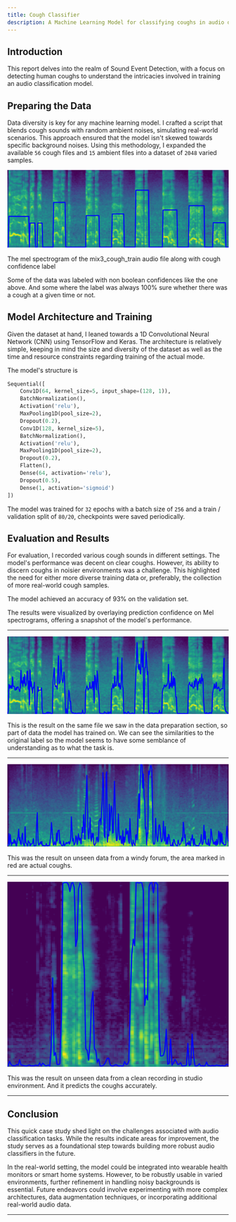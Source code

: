 ```yaml
---
title: Cough Classifier
description: A Machine Learning Model for classifying coughs in audio data.
---
```


<style>
math {
  display: inline-block;
  color: white;
}
</style>

## Introduction

This report delves into the realm of Sound Event Detection, with a focus on detecting human coughs to understand the intricacies involved in training an audio classification model.

## Preparing the Data

Data diversity is key for any machine learning model. I crafted a script that blends cough sounds with random ambient noises, simulating real-world scenarios. This approach ensured that the model isn't skewed towards specific background noises. Using this methodology, I expanded the available `56` cough files and `15` ambient files into a dataset of `2048` varied samples.

![Mel Spectrogram of Combined Data](./mix3_cough_train_overlay.png)

The mel spectrogram of the mix3_cough_train audio file along with cough confidence label

Some of the data was labeled with non boolean confidences like the one above. And some where the label was always 100% sure whether there was a cough at a given time or not.

## Model Architecture and Training

Given the dataset at hand, I leaned towards a 1D Convolutional Neural Network (CNN) using TensorFlow and Keras. The architecture is relatively simple, keeping in mind the size and diversity of the dataset as well as the time and resource constraints regarding training of the actual mode.

The model's structure is

```python
Sequential([
    Conv1D(64, kernel_size=5, input_shape=(128, 1)),
    BatchNormalization(),
    Activation('relu'),
    MaxPooling1D(pool_size=2),
    Dropout(0.2),
    Conv1D(128, kernel_size=5),
    BatchNormalization(),
    Activation('relu'),
    MaxPooling1D(pool_size=2),
    Dropout(0.2),
    Flatten(),
    Dense(64, activation='relu'),
    Dropout(0.5),
    Dense(1, activation='sigmoid')
])
```

The model was trained for `32` epochs with a batch size of `256` and a train / validation split of `80/20`, checkpoints were saved periodically.

## Evaluation and Results

For evaluation, I recorded various cough sounds in different settings. The model's performance was decent on clear coughs. However, its ability to discern coughs in noisier environments was a challenge. This highlighted the need for either more diverse training data or, preferably, the collection of more real-world cough samples.

The model achieved an accuracy of 93% on the validation set.

The results were visualized by overlaying prediction confidence on Mel spectrograms, offering a snapshot of the model's performance.

---

![Model Predictions on Mel Spectrogram for Train Data](./cough_3_pred_overlay_trained_cnn_model_20230920_020542_epoch32.png)

This is the result on the same file we saw in the data preparation section, so part of data the model has trained on. We can see the similarities to the original label so the model seems to have some semblance of understanding as to what the task is.

---

![Model Predictions on Mel Spectrogram Tori](./tori_pred_overlay_trained_cnn_model_20230920_020542_epoch32.png)

This was the result on unseen data from a windy forum, the area marked in red are actual coughs.

---

![Model Predictions on Mel Spectrogram Studio](./joel_studio_pred_overlay_trained_cnn_model_20230920_020542_epoch32.png)

This was the result on unseen data from a clean recording in studio environment. And it predicts the coughs accurately.

---

## Conclusion

This quick case study shed light on the challenges associated with audio classification tasks. While the results indicate areas for improvement, the study serves as a foundational step towards building more robust audio classifiers in the future.

In the real-world setting, the model could be integrated into wearable health monitors or smart home systems. However, to be robustly usable in varied environments, further refinement in handling noisy backgrounds is essential. Future endeavors could involve experimenting with more complex architectures, data augmentation techniques, or incorporating additional real-world audio data.

---
